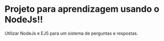 # Projeto para aprendizagem usando o NodeJs!!
Utilizar NodeJs e EJS para um sistema de perguntas e respostas.
